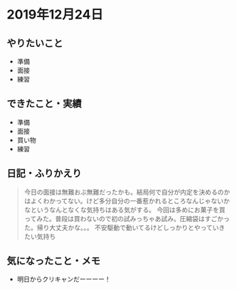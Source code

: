 # 2019年12月24日

## やりたいこと

- 準備
- 面接
- 練習

## できたこと・実績

- 準備
- 面接
- 買い物
- 練習

## 日記・ふりかえり

> 今日の面接は無難おぶ無難だったかも。結局何で自分が内定を決めるのかはよくわかってない。けど多分自分の一番惹かれるところなんじゃないかなというなんとなくな気持ちはある気がする。
> 今回は多めにお菓子を買ってみた。普段は買わないので初の試みっちゃあ試み。圧縮袋はすごかった。帰り大丈夫かな。。。
> 不安駆動で動いてるけどしっかりとやっていきたい気持ち 

## 気になったこと・メモ

- 明日からクリキャンだーーーー！
